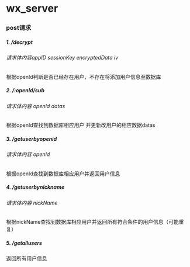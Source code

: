 # wx_server
### post请求 

##### 1. /decrypt

###### 请求体内容appID sessionKey encryptedData iv

根据openId判断是否已经存在用户，不存在将添加用户信息至数据库

##### 2. /:openId/sub

###### 请求体内容 openId datas

根据openId查找到数据库相应用户 并更新改用户的相应数据datas

##### 3. /getuserbyopenid

###### 请求体内容 openId

根据openId查找到数据库相应用户并返回用户信息

##### 4. /getuserbynickname

###### 请求体内容 nickName

根据nickName查找到数据库相应用户并返回所有符合条件的用户信息（可能重复）

##### 5. /getallusers

返回所有用户信息